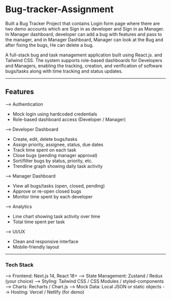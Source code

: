 # Bug-tracker-Assignment
Built a Bug Tracker Project that contains Login form page where there are two demo accounts which are Sign in as developer and Sign in as Manager. In Manager dashboard, developer can add a bug with features and pass to the manager, and in Manager Dashboard, Manager can look at the Bug and after fixing the bugs, He can delete a bug.


A full-stack bug and task management application built using React.js. and Tailwind CSS. The system supports role-based dashboards for Developers and Managers, enabling the tracking, creation, and verification of software bugs/tasks along with time tracking and status updates.

---

## Features

--> Authentication
- Mock login using hardcoded credentials
- Role-based dashboard access (Developer / Manager)

--> Developer Dashboard
- Create, edit, delete bugs/tasks
- Assign priority, assignee, status, due dates
- Track time spent on each task
- Close bugs (pending manager approval)
- Sort/filter bugs by status, priority, etc.
- Trendline graph showing daily task activity

--> Manager Dashboard
- View all bugs/tasks (open, closed, pending)
- Approve or re-open closed bugs
- Monitor time spent by each developer

--> Analytics
- Line chart showing task activity over time
- Total time spent per task

--> UI/UX
- Clean and responsive interface
- Mobile-friendly layout

-----

###  Tech Stack

--> Frontend: Next.js 14, React 18+
--> State Management: Zustand / Redux (your choice)
--> Styling: Tailwind CSS / CSS Modules / styled-components
--> Charts: Recharts / Chart.js
--> Mock Data: Local JSON or static objects
--> Hosting: Vercel / Netlify (for demo)
